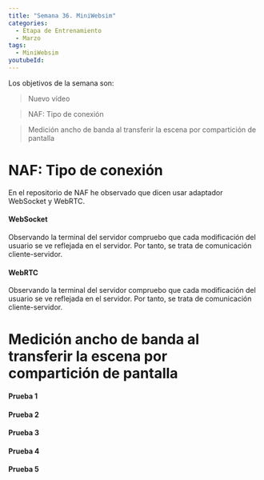 ```yaml
---
title: "Semana 36. MiniWebsim"
categories:
  - Etapa de Entrenamiento
  - Marzo
tags:
  - MiniWebsim
youtubeId: 
---
```


Los objetivos de la semana son:

> Nuevo vídeo 

> NAF: Tipo de conexión 

> Medición ancho de banda al transferir la escena por compartición de pantalla


# NAF: Tipo de conexión 

En el repositorio de NAF he observado que dicen usar adaptador WebSocket y WebRTC. 

#### WebSocket

Observando la terminal del servidor compruebo que cada modificación del usuario se ve reflejada en el servidor. Por tanto, se trata de comunicación cliente-servidor.

#### WebRTC

Observando la terminal del servidor compruebo que cada modificación del usuario se ve reflejada en el servidor. Por tanto, se trata de comunicación cliente-servidor.

# Medición ancho de banda al transferir la escena por compartición de pantalla

#### Prueba 1

#### Prueba 2

#### Prueba 3

#### Prueba 4

#### Prueba 5
